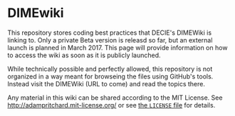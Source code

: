 # DIMEwiki

This repository stores coding best practices that DECIE's DIMEWiki is linking to. Only a private Beta version is releasd so far, but an external launch is planned in March 2017. This page will provide information on how to access the wiki as soon as it is publicly launched.

While technically possible and perfectly allowed, this repository is not organized in a way meant for browseing the files using GitHub's tools. Instead visit the DIMEWiki (URL to come) and read the topics there.

Any material in this wiki can be shared according to the MIT License. See http://adampritchard.mit-license.org/ or see [the `LICENSE` file](https://github.com/worldbank/ietoolkit/blob/master/LICENSE) for details.
